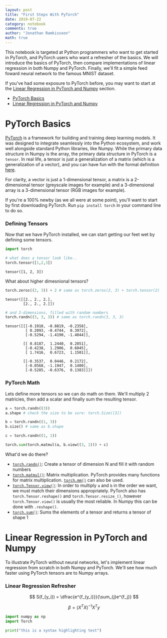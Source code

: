 ```yaml
---
layout: post
title: "First Steps With PyTorch"
date: 2019-07-22
category: notebook
comments: true
author: "Jonathan Ramkissoon"
math: true
---
```


This notebook is targeted at Python programmers who want to get started in
PyTorch, and PyTorch users who want a refresher of the basics. We will introduce the basics of PyTorch, then compare implementations of linear regression in both Numpy and PyTorch. Finally, we'll fit a simple feed foward neural network to the famous MNIST dataset.

If you've had some exposure to PyTorch before, you may want to start at the [Linear Regression in PyTorch and Numpy](#Linear-Regression-in-PyTorch-and-Numpy) section.

- [PyTorch Basics](#pytorch-basics)
- [Linear Regression in PyTorch and Numpy](#Linear-Regression-in-PyTorch-and-Numpy)

# PyTorch Basics

[PyTorch](http://pytorch.org/) is a framework for building and training deep learning models. It was designed to integrate seamlessly into the Python ecosystem, and work well alongside standard Python libraries, like Numpy. While the primary data structure in Numpy is the array, the primary data structure in PyTorch is a `tensor`. In real life, a tensor is just a generalization of a matrix (which is a generalization of a vector), and you can have fun with the formal definition [here](http://mathworld.wolfram.com/Tensor.html).

For clarity, a vector is just a 1-dimensional tensor, a matrix is a 2-dimensional tensor (greyscale images for example) and a 3-dimensional array is a 3-dimensional tensor (RGB images for example).

If you're a 100% newby (as we all were at some point), you'll want to start by first downloading PyTorch. Run `pip install torch` in your command line to do so.

### Defining Tensors

Now that we have PyTorch installed, we can start getting our feet wet by defining
some tensors.

```python
import torch

# what does a tensor look like..
torch.tensor([1,2,3])
```

```Text
tensor([1, 2, 3])
```

What about higher dimesnional tensors?

```python
torch.zeros((2, 3)) + 2 # same as torch.zeros(2, 3) + torch.tensor(2)
```

```Text
tensor([[2., 2., 2.],
        [2., 2., 2.]])
```

```python
# and 3-dimensions, filled with random numbers
torch.randn((3, 3, 3)) # same as torch.randn(3, 3, 3)
```

```Text
tensor([[[-0.1910, -0.8819, -0.2358],
         [ 0.2093, -0.4744,  0.3972],
         [-0.5294, -1.4190, -1.4044]],

        [[ 0.8187,  1.2440,  0.2051],
         [-0.4238,  1.2906,  0.6045],
         [ 1.7416,  0.6723,  1.1501]],

        [[-0.3537,  0.0446,  0.2172],
         [-0.0568, -1.1947,  0.1400],
         [-0.5285, -0.6376,  0.1383]]])
```

### PyTorch Math

Lets define more tensors so we can do math on them. We'll multiply 2 matricies, then add a scalar and finally sum the resulting tensor.

```python
a = torch.randn((3))
a.shape # check the size to be sure: torch.Size([3])

b = torch.randn((1, 3))
b.size() # same as b.shape

c = torch.randn((1, 1))

torch.sum(torch.matmul(a, b.view((3, 1))) + c)
```

What'd we do there?

- [`torch.randn()`](https://pytorch.org/docs/stable/torch.html#torch.randn): Create a tensor of dimension N and fill it with random numbers
- [`torch.matmul()`](https://pytorch.org/docs/stable/torch.html#torch.matmul): Matrix multiplication. PyTorch provides many functions for matrix multiplication. [`torch.mm()`](https://pytorch.org/docs/stable/torch.html#torch.matmul) can also be used.
- [`torch.Tensor.view()`](https://pytorch.org/docs/stable/tensors.html#torch.Tensor.view): In order to multiply `a` and `b` in the order we want, we must match their dimensions appropriately. PyTorch also has `torch.Tensor.reshape()` and `torch.Tensor.resize_()`, however `torch.Tensor.view()` is usually the most reliable. In Numpy this can be done with `.reshape()`.
- [`torch.sum()`](https://pytorch.org/docs/stable/torch.html#torch.sum): Sums the elements of a tensor and returns a tensor of shape 1


# Linear Regression in PyTorch and Numpy

To illustrate PyTorch without neural networks, let's implement linear regression from scratch in both Numpy and PyTorch. We'll see how much faster using PyTorch tensors are to Numpy arrays.

### Linear Regression Refresher

$$
S(f_{y_i}) = \dfrac{e^{f_{y_i}}}{\sum_{j}e^{f_j}}
$$

$$
\beta = (X^{T}X)^{-1}X^{T}y
$$



```python
import numpy as np
import Torch

print("this is a syntax highlighting test")
```
